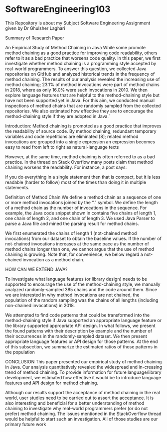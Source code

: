 # SoftwareEngineering103
This Repository is about my Subject Software Engineering Assignment given by Dr Ghulsher Laghari 


Summary of Research Paper 

An Empirical Study of Method Chaining in Java
While some promote method chaining as a good practice for improving code readability, others refer to it as a bad practice that worsens code quality. In this paper, we first investigate whether method chaining is a programming style accepted by real-world programmers. To answer this question, we collected Java repositories on GitHub and analyzed historical trends in the frequency of method chaining. The results of our analysis revealed the increasing use of method chaining; 23.1% of method invocations were part of method chains in 2018, where as only 16.0% were such invocations in 2010. We then explore language features that are helpful to the method-chaining style but have not been supported yet in Java. For this aim, we conducted manual inspections of method chains that are randomly sampled from the collected repositories. We also estimated how effective they are to encourage the method-chaining style if they are adopted in Java.`

Introduction: 
Method chaining is promoted as a good practice that improves the readability of source code. By method chaining, redundant temporary variables and code repetitions are eliminated [8]; related method invocations are grouped into a single expression an expression becomes easy to read from left to right as natural-language texts 

However, at the same time, method chaining is often referred to as a bad practice. In the thread on Stack Overflow  many posts claim that method chaining worsens the readability. For instance, a post says:

If you do everything in a single statement then that is compact, but it is less readable (harder to follow) most of the times than doing it in multiple statements.

Definition of Method Chain
We define a method chain as a sequence of one or more method invocations joined by the “.” symbol. We define the length of a
method chain as the number of invocations in the sequence. For example, the Java code snippet shown in  contains five chains of length 1, one chain of length 2, and one chain of length 3. We used Java Parser to parse a Java file and mined the parsing result for method chains.

We first enumerated the chains of length 1 (not-chained method invocations) from our dataset to obtain the baseline values. If the number of not-chained invocations increases at the same pace as the number of method chains longer than one, we cannot argue that the use of method chaining is growing. Note that, for convenience, we below regard a not-chained invocation as a method chain.

HOW CAN WE EXTEND JAVA?

To investigate what language features (or library design) needs to be supported to encourage the use of the method-chaining style, we manually analyzed randomly-sampled 385 chains and the code around them. Since we are interested in why method invocations are not chained, the population of the random sampling was the chains of all lengths (including non-chained invocations) in 2018.	

We attempted to find code patterns that could be transformed into the method-chaining style if Java supported an appropriate language feature or the library supported appropriate API design. In what follows, we present the found patterns with their description by example and the number of their occurrences in the randomly-sampled dataset. We then present appropriate language features or API design for those patterns. At the end of this subsection, we summarize the estimated ratios of those patterns in the population

CONCLUSION
This paper presented our empirical study of method chaining in Java. Our analysis quantitatively revealed the widespread and in-creasing trend of method chaining. To provide information for future language/library development, we estimated how effective it would be to introduce language features and API design for method chaining.

Although our results support the acceptance of method chaining in the real world, user studies need to be carried out to assert the acceptance. It is also interesting and beneficial for a better understanding of method chaining to investigate why real-world programmers prefer (or do not prefer) method chaining. The issues mentioned in the StackOverflow thread  would be helpful to start such an investigation. All of those studies are our primary future work
